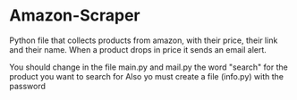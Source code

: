# Amazon-Scraper
Python file that collects products from amazon, with their price, their link and their name. When a product drops in price it sends an email alert.

You should change in the file main.py and mail.py the word "search" for the product you want to search for
Also yo must create a file (info.py) with the password
